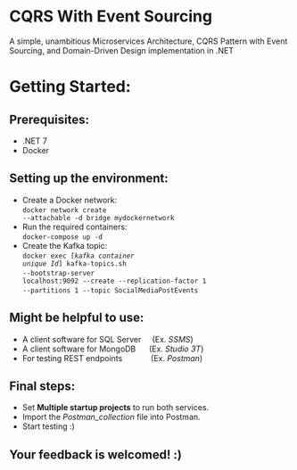 # CQRS With Event Sourcing
A simple, unambitious Microservices Architecture, CQRS Pattern with Event Sourcing, and Domain-Driven Design implementation in .NET

# Getting Started:

## Prerequisites:
* .NET 7 </br>
* Docker </br>

## Setting up the environment:
* Create a Docker network: </br>
  <code>docker network create --attachable -d bridge mydockernetwork</code> </br>
* Run the required containers: </br>
  <code>docker-compose up -d</code> </br>
* Create the Kafka topic: </br>
  <code>docker exec [<em>kafka container unique Id</em>] kafka-topics.sh</code> </br>
  <code>--bootstrap-server localhost:9092 --create --replication-factor 1</code> </br>
  <code>--partitions 1 --topic SocialMediaPostEvents</code> </br>

## Might be helpful to use:
* A client software for SQL Server &nbsp;&nbsp;&nbsp; (Ex. <em>SSMS</em>) </br>
* A client software for MongoDB &nbsp;&nbsp;&nbsp;&nbsp; (Ex. <em>Studio 3T</em>) </br>
* For testing REST endpoints &nbsp;&nbsp;&nbsp;&nbsp;&nbsp;&nbsp;&nbsp;&nbsp;&nbsp;&nbsp;&nbsp; (Ex. <em>Postman</em>) </br>

## Final steps:
* Set **Multiple startup projects** to run both services.
* Import the <em>Postman_collection</em> file into Postman.
* Start testing :)

## Your feedback is welcomed! :)


